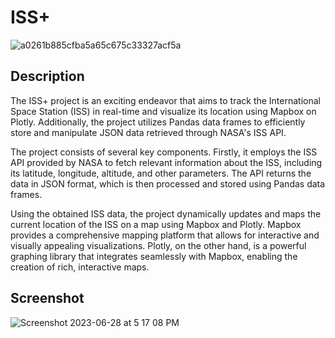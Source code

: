 # ISS+
![a0261b885cfba5a65c675c33327acf5a](https://github.com/s5y-ux/ISSPlus/assets/59636597/9aa8ef34-45dc-4f8f-947a-1eb495a49155)

## Description
The ISS+ project is an exciting endeavor that aims to track the International Space Station (ISS) in real-time and visualize its location using Mapbox on Plotly. Additionally, the project utilizes Pandas data frames to efficiently store and manipulate JSON data retrieved through NASA's ISS API.

The project consists of several key components. Firstly, it employs the ISS API provided by NASA to fetch relevant information about the ISS, including its latitude, longitude, altitude, and other parameters. The API returns the data in JSON format, which is then processed and stored using Pandas data frames.

Using the obtained ISS data, the project dynamically updates and maps the current location of the ISS on a map using Mapbox and Plotly. Mapbox provides a comprehensive mapping platform that allows for interactive and visually appealing visualizations. Plotly, on the other hand, is a powerful graphing library that integrates seamlessly with Mapbox, enabling the creation of rich, interactive maps.

## Screenshot
![Screenshot 2023-06-28 at 5 17 08 PM](https://github.com/s5y-ux/ISSPlus/assets/59636597/b5b8154e-1267-4ef5-abb7-a2dd7f2a0cd0)
